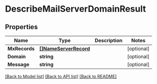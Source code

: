 # DescribeMailServerDomainResult

## Properties

Name | Type | Description | Notes
------------ | ------------- | ------------- | -------------
**MxRecords** | [**[]NameServerRecord**](NameServerRecord) |  | [optional] 
**Domain** | **string** |  | [optional] 
**Message** | **string** |  | [optional] 

[[Back to Model list]](../README#documentation-for-models) [[Back to API list]](../README#documentation-for-api-endpoints) [[Back to README]](../README)


